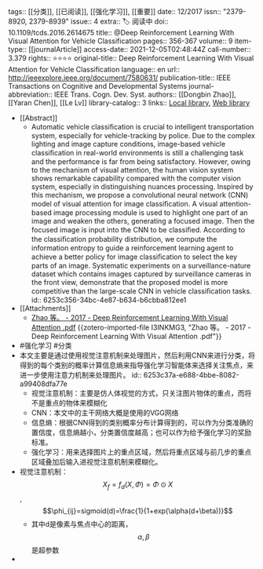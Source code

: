 tags:: [[分类]], [[已阅读]], [[强化学习]], [[重要]]
date:: 12/2017
issn:: "2379-8920, 2379-8939"
issue:: 4
extra:: 🏷️ 阅读中
doi:: 10.1109/tcds.2016.2614675
title:: @Deep Reinforcement Learning With Visual Attention for Vehicle Classification
pages:: 356-367
volume:: 9
item-type:: [[journalArticle]]
access-date:: 2021-12-05T02:48:44Z
call-number:: 3.379
rights:: ⭐⭐⭐⭐
original-title:: Deep Reinforcement Learning With Visual Attention for Vehicle Classification
language:: en
url:: http://ieeexplore.ieee.org/document/7580631/
publication-title:: IEEE Transactions on Cognitive and Developmental Systems
journal-abbreviation:: IEEE Trans. Cogn. Dev. Syst.
authors:: [[Dongbin Zhao]], [[Yaran Chen]], [[Le Lv]]
library-catalog:: 3
links:: [Local library](zotero://select/library/items/BHQT8T4W), [Web library](https://www.zotero.org/users/8746250/items/BHQT8T4W)

- [[Abstract]]
	- Automatic vehicle classiﬁcation is crucial to intelligent transportation system, especially for vehicle-tracking by police. Due to the complex lighting and image capture conditions, image-based vehicle classiﬁcation in real-world environments is still a challenging task and the performance is far from being satisfactory. However, owing to the mechanism of visual attention, the human vision system shows remarkable capability compared with the computer vision system, especially in distinguishing nuances processing. Inspired by this mechanism, we propose a convolutional neural network (CNN) model of visual attention for image classiﬁcation. A visual attention-based image processing module is used to highlight one part of an image and weaken the others, generating a focused image. Then the focused image is input into the CNN to be classiﬁed. According to the classiﬁcation probability distribution, we compute the information entropy to guide a reinforcement learning agent to achieve a better policy for image classiﬁcation to select the key parts of an image. Systematic experiments on a surveillance-nature dataset which contains images captured by surveillance cameras in the front view, demonstrate that the proposed model is more competitive than the large-scale CNN in vehicle classiﬁcation tasks.
	  id:: 6253c356-34bc-4e87-b634-b6cbba812ee1
- [[Attachments]]
	- [Zhao 等。 - 2017 - Deep Reinforcement Learning With Visual Attention .pdf](zotero://select/library/items/I3INKMG3) {{zotero-imported-file I3INKMG3, "Zhao 等。 - 2017 - Deep Reinforcement Learning With Visual Attention .pdf"}}
- #强化学习 #分类
- 本文主要是通过使用视觉注意机制来处理图片，然后利用CNN来进行分类，将得到的每个类别的概率计算信息熵来指导强化学习智能体来选择关注焦点，来进一步使用注意力机制来处理图片。
  id:: 6253c37a-e688-4bbe-8082-a99408dfa77e
	- 视觉注意机制：主要是仿人体视觉的方式，只关注图片物体的重点，而将不是重点的物体来模糊化
	- CNN：本文中的主干网络大概是使用的VGG网络
	- 信息熵：根据CNN得到的类别概率分布计算得到的，可以作为分类准确的置信度，信息熵越小，分类置信度越高；也可以作为给予强化学习的奖励标准。
	- 强化学习：用来选择图片上的重点区域，然后将重点区域与前几步的重点区域叠加后输入进视觉注意机制来模糊化。
- 视觉注意机制：$$X_f=f_d(X,\Phi)=\Phi \odot X$$,$$\phi_{ij}=sigmoid(d)=\frac{1}{1+exp(\alpha(d+\beta))}$$
	- 其中d是像素与焦点中心的距离，$$\alpha,\beta$$是超参数
-